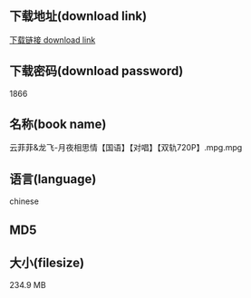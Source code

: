 ## 下载地址(download link)
[下载链接 download link](https://voluble-croquembouche-d321dc.netlify.app/?s=%E4%BA%91%E8%8F%B2%E8%8F%B2%26%E9%BE%99%E9%A3%9E-%E6%9C%88%E5%A4%9C%E7%9B%B8%E6%80%9D%E6%83%85%E3%80%90%E5%9B%BD%E8%AF%AD%E3%80%91%E3%80%90%E5%AF%B9%E5%94%B1%E3%80%91%E3%80%90%E5%8F%8C%E8%BD%A8720P%E3%80%91.mpg)

## 下载密码(download password)
1866

## 名称(book name)
云菲菲&龙飞-月夜相思情【国语】【对唱】【双轨720P】.mpg.mpg

## 语言(language)
chinese

## MD5


## 大小(filesize)
234.9 MB
